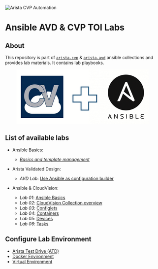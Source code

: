 ![Arista CVP Automation](https://img.shields.io/badge/Arista-CVP%20Automation-blue)

# Ansible AVD & CVP TOI Labs

## About

This repository is part of [`arista.cvp`](https://github.com/aristanetworks/ansible-cvp) & [`arista.avd`](https://github.com/aristanetworks/ansible-avd) ansible collections and provides lab materials. It contains lab playbooks.

<p align="center">
  <img src='docs/imgs/cv_ansible_logo.png' alt='Arista CloudVision and Ansible'/>
</p>

## List of available labs

- Ansible Basics:
  - [_Basics and template management_](ansible-basics/)

- Arista Validated Design:
  - _AVD Lab_: [Use Ansible as configuration builder](avd)

- Ansible & CloudVision:
  - _Lab 01_: [Ansible Basics](labs/lab01-ansible-basics)
  - _Lab 02_: [CloudVision Collection overview](labs/lab02-arista.cvp-overview)
  - _Lab 03_: [Configlets](labs/lab03-cv-configlets)
  - _Lab 04_: [Containers](labs/lab04-cv-containers)
  - _Lab 05_: [Devices](labs/lab05-cv-device)
  - _Lab 06_: [Tasks](labs/lab05-cv-tasks)

## Configure Lab Environment

- [Arista Test Drive (ATD)](docs/atd-setup.md)
- [Docker Environment](docs/docker-setup.md)
- [Virtual Environment](docs/venv-setup.md)
